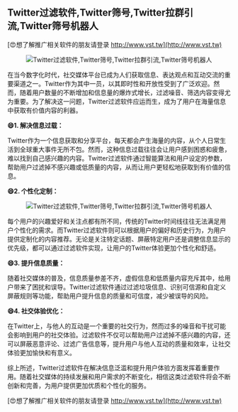 ## **Twitter过滤软件,Twitter筛号,Twitter拉群引流,Twitter筛号机器人**

[😍想了解推广相关软件的朋友请登录 http://www.vst.tw](http://www.vst.tw)

 <center><img src="https://vst.tw/MP4/tuiguang/png/6.png" alt="Twitter过滤软件,Twitter筛号,Twitter拉群引流,Twitter筛号机器人"></center>

在当今数字化时代，社交媒体平台已成为人们获取信息、表达观点和互动交流的重要渠道之一。Twitter作为其中一员，以其即时性和开放性受到了广泛欢迎。然而，随着用户数量的不断增加和信息量的爆炸式增长，过滤噪音、筛选内容变得尤为重要。为了解决这一问题，Twitter过滤软件应运而生，成为了用户在海量信息中获取有价值内容的利器。

**😄1. 解决信息过载：**

Twitter作为一个信息获取和分享平台，每天都会产生海量的内容，从个人日常生活到全球重大事件无所不包。然而，这种信息过载往往会让用户感到困惑和疲惫，难以找到自己感兴趣的内容。Twitter过滤软件通过智能算法和用户设定的参数，帮助用户过滤掉不感兴趣或低质量的内容，从而让用户更轻松地获取到有价值的信息。

**😄2. 个性化定制：**

 <center><img src="https://vst.tw/MP4/tuiguang/png/6.png" alt="Twitter过滤软件,Twitter筛号,Twitter拉群引流,Twitter筛号机器人"></center>

每个用户的兴趣爱好和关注点都有所不同，传统的Twitter时间线往往无法满足用户个性化的需求。而Twitter过滤软件则可以根据用户的偏好和历史行为，为用户提供定制化的内容推荐。无论是关注特定话题、屏蔽特定用户还是调整信息显示的优先级，都可以通过过滤软件实现，让用户的Twitter体验更加个性化和舒适。

**😄3. 提升信息质量：**

随着社交媒体的普及，信息质量参差不齐，虚假信息和低质量内容充斥其中，给用户带来了困扰和误导。Twitter过滤软件通过过滤垃圾信息、识别可信源和自定义屏蔽规则等功能，帮助用户提升信息的质量和可信度，减少被误导的风险。

**😄4. 社交体验优化：**

在Twitter上，与他人的互动是一个重要的社交行为，然而过多的噪音和干扰可能会影响到用户的社交体验。过滤软件不仅可以帮助用户过滤掉不感兴趣的内容，还可以屏蔽恶意评论、过滤广告信息等，提升用户与他人互动的质量和效率，让社交体验更加愉快和有意义。

综上所述，Twitter过滤软件在解决信息泛滥和提升用户体验方面发挥着重要作用。随着社交媒体的持续发展和用户需求的不断变化，相信这类过滤软件将会不断创新和完善，为用户提供更加优质和个性化的服务。

[😍想了解推广相关软件的朋友请登录 http://www.vst.tw](http://www.vst.tw)



